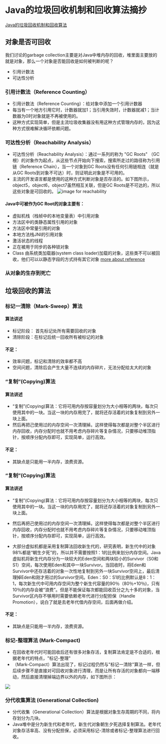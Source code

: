 # Java的垃圾回收机制和回收算法摘抄



[Java的垃圾回收机制和回收算法](https://blog.csdn.net/u012988901/article/details/100117719)
<!--more-->


## 对象是否可回收

我们讨论的garbage collection主要是对Java中堆内存的回收，堆里面主要放的就是对象，那么一个对象是否能回收是如何被判断的呢？

- 引用计数法
- 可达性分析

### 引用计数法（Reference Counting）

- 引用计数法（Reference Counting）：给对象中添加一个引用计数器
- 每当有一个地方引用它时，计数器就加1；当引用失效时，计数器就减1；当计数器为0时对象就是不再被使用的。
- 这种方式实现简单，但是主流垃圾收集器没有用这种方式管理内存的，因为这种方式很难解决循环依赖问题。



### 可达性分析（Reachability Analysis）

- 可达性分析（Reachability Analysis）：通过一系列的称为 "GC Roots" （GC根）的对象作为起点，从这些节点开始向下搜索，搜索所走过的路径称为引用链（Reference Chain），当一个对象到GC Roots没有任何引用链相连（就是从GC Roots到对象不可达）时，则证明此对象是不可用的。
- 主流的开发语言都是使用的这种方式判断对象是否存活的。如下图所示，object5，object6，object7虽然相互关联，但是GC Roots是不可达的，所以这些对象是可回收的。
![image for reachability](https://img-blog.csdnimg.cn/20190828155423976.png?x-oss-process=image/watermark,type_ZmFuZ3poZW5naGVpdGk,shadow_10,text_aHR0cHM6Ly9ibG9nLmNzZG4ubmV0L3UwMTI5ODg5MDE=,size_16,color_FFFFFF,t_70)


#### Java中可被作为GC Root的对象主要有：
- 虚拟机栈（栈帧中的本地变量表）中引用对象
- 方法区中的类静态属性引用的对象
- 方法区中常量引用的对象
- 本地方法栈JNI的引用对象
- 激活状态的线程
- 正在被用于同步的各种锁对象
- Class 由系统类加载器(system class loader)加载的对象，这些类不可以被回收，他们可以以静态字段的方式持有其它对象 [more about reference](https://blog.csdn.net/u012988901/article/details/99317272)




### 从对象的生存到死亡




## 垃圾回收的算法

### 标记一清除（Mark-Sweep）算法

#### 算法讲述
- 标记阶段： 首先标记处所有需要回收的对象
- 清除阶段：在标记后统一回收所有被标记的对象

#### 不足：
- 效率问题，标记和清除的效率都不高
- 空间问题，清除后会产生大量不连续的内存碎片，无法分配给太大的对象


### “复制”(Copying)算法

#### 算法讲述
- “复制”(Copying)算法：它将可用内存按容量划分为大小相等的两块，每次只使用其中的一块。当这一块的内存用完了，就将还存活着的对象复制到另外一块上面。
- 然后再把己使用过的内存空间一次清理掉。这样使得每次都是对整个半区进行内存回收，内存分配时也就不用考虑内存碎片等复杂情况，只要移动堆顶指针，按顺序分配内存即可，实现简单，运行高效。

#### 不足：
- 其缺点是只能用一半内存，浪费资源。


### “复制”(Copying)算法

#### 算法讲述
- “复制”(Copying)算法：它将可用内存按容量划分为大小相等的两块，每次只使用其中的一块。当这一块的内存用完了，就将还存活着的对象复制到另外一块上面。
- 然后再把己使用过的内存空间一次清理掉。这样使得每次都是对整个半区进行内存回收，内存分配时也就不用考虑内存碎片等复杂情况，只要移动堆顶指针，按顺序分配内存即可，实现简单，运行高效。

- 大部分虚拟机都是采用复制算法回收新生代的，研究表明，新生代中的对象98%都是“朝生夕死”的，所以并不需要按照1：1的比例来划分内存空间。Java虚拟机将新生代内存分为一块较大的Eden空间和两块较小的Survivor（S0和S1）空间，每次使用Eden和其中一块Survivor。当回收时，将Eden和Survivor中还存活着的对象一次性地复制到另外一块Survivor空间上，最后清理掉Eden和刚才用过的Survivor空间。Eden：S0：S1的比例默认是8：1：1，每次新生代中可用内存空间为整个新生代容量的90％（80％+10％)，只有10％的内存会被“浪费”。但是不能保证每次都能回收百分之九十多的对象，当Survivor区内存不够用时需要依赖老年代进行分配担保（Handle Promotion），说白了就是去老年代借内存空间，后面再做介绍。



#### 不足：
- 其缺点是只能用一半内存，浪费资源。


### 标记-整理算法 (Mark-Compact)


- 在回收老年代时可能回收后还有很多对象存活，复制算法肯定是不合适的，根据老年代的特点，"标记-整理"
- （Mark-Compact）算法出现了，标记过程仍然与"标记一清除"算法一样，但后续步骤不是直接对可回收对象进行清理，而是让所有存活的对象都向一端移动，然后直接清理掉端边界以外的内存，如下图所示：

![](https://img-blog.csdnimg.cn/20190829001858258.png?x-oss-process=image/watermark,type_ZmFuZ3poZW5naGVpdGk,shadow_10,text_aHR0cHM6Ly9ibG9nLmNzZG4ubmV0L3UwMTI5ODg5MDE=,size_16,color_FFFFFF,t_70)

### 分代收集算法 (Generational Collection)
- 分代收集（Generational Collection）算法是根据对象生存周期的不同，将内存划分为几块。
- Java堆中是分为新生代和老年代，新生代对象朝生夕死选择复制算法。老年代对象存活率高、没有分配担保，必须采用标记-清除或者标记-整理算法进行回收。
